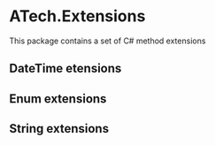 # ATech.Extensions

This package contains a set of C# method extensions 

## DateTime etensions

## Enum extensions

## String extensions
